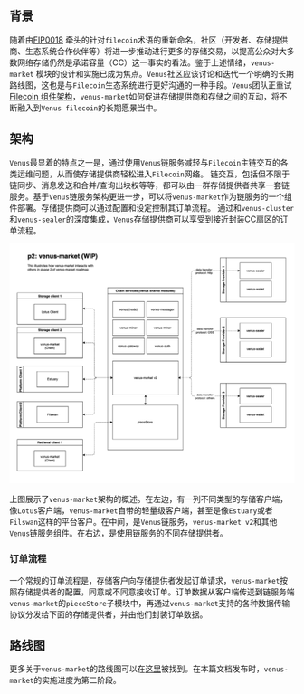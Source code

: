 ## 背景

随着由[FIP0018](https://github.com/filecoin-project/FIPs/blob/master/FIPS/fip-0018.md) 牵头的针对`filecoin`术语的重新命名，社区（开发者、存储提供商、生态系统合作伙伴等）将进一步推动进行更多的存储交易，以提高公众对大多数网络存储仍然是承诺容量（CC）这一事实的看法。鉴于上述情绪，`venus-market` 模块的设计和实施已成为焦点。`Venus`社区应该讨论和迭代一个明确的长期路线图，这也是与`Filecoin`生态系统进行更好沟通的一种手段。`Venus`团队正重试[Filecoin 组件架构](https://docs.google.com/document/d/1ukPD8j6plLEbbzUjxfo7eCauIrOeC_tqxqYK_ls9xbc/edit#)，`venus-market`如何促进存储提供商和存储之间的互动，将不断融入到`Venus filecoin`的长期愿景当中。

## 架构

`Venus`最显着的特点之一是，通过使用`Venus`链服务减轻与`Filecoin`主链交互的各类运维问题，从而使存储提供商轻松进入`Filecoin`网络。 链交互，包括但不限于链同步、消息发送和合并/查询出块权等等，都可以由一群存储提供者共享一套链服务。基于`Venus`链服务架构更进一步，可以将`venus-market`作为链服务的一个组件部署。存储提供商可以通过配置和设定控制其订单流程。 通过和`venus-cluster`和`venus-sealer`的深度集成，`Venus`存储提供商可以享受到接近封装CC扇区的订单流程。

![venus-cluster](../../.vuepress/public/vm_arc.jpg)

上图展示了`venus-market`架构的概述。在左边，有一列不同类型的存储客户端，像`Lotus`客户端，`venus-market`自带的轻量级客户端，甚至是像`Estuary`或者`Filswan`这样的平台客户。在中间，是`Venus`链服务，`venus-market v2`和其他`Venus`链服务组件。在右边，是使用链服务的不同存储提供者。

### 订单流程

一个常规的订单流程是，存储客户向存储提供者发起订单请求，`venus-market`按照存储提供者的配置，同意或不同意接收订单。订单数据从客户端传送到链服务端`venus-market`的`pieceStore`子模块中，再通过`venus-market`支持的各种数据传输协议分发给下面的存储提供者，并由他们封装订单数据。

## 路线图

更多关于`venus-market`的路线图可以在[这里](https://github.com/filecoin-project/venus/blob/master/documentation/en/venus-market-design-roadmap.md)被找到。在本篇文档发布时，`venus-market`的实施进度为第二阶段。
